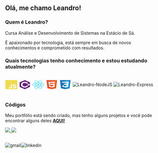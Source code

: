 ## Olá, me chamo Leandro! ##

### Quem é Leandro?

<p>Cursa Análise e Desenvolvimento de Sistemas na Estácio de Sá.</p> 
<p>É apaixonado por tecnologia, está sempre em busca de novos conhecimentos e comprometido com resultados.
</p>







### Quais tecnologias tenho conhecimento e estou estudando atualmente?
<div display="block"><br>


<img align="center" alt="Leandro-Js" height="30" width="40" src="https://raw.githubusercontent.com/devicons/devicon/master/icons/javascript/javascript-plain.svg">

<img align="center" alt="Leandro-CSharp" height="30" width="40" src="https://raw.githubusercontent.com/devicons/devicon/master/icons/csharp/csharp-plain.svg">

<img align="center" alt="Leandro-React" height="30" width="40" src="https://raw.githubusercontent.com/devicons/devicon/master/icons/react/react-original.svg">

<img align="center" alt="Leandro-HTML" height="30" width="40" src="https://raw.githubusercontent.com/devicons/devicon/master/icons/html5/html5-original.svg">

<img align="center" alt="Leandro-CSS" height="30" width="40" src="https://raw.githubusercontent.com/devicons/devicon/master/icons/css3/css3-original.svg">

<img align="center" alt="Leandro-NodeJS" height="30" width="40" src="https://cdn.jsdelivr.net/gh/devicons/devicon/icons/nodejs/nodejs-plain.svg">

<img align="center" alt="Leandro-Express"  src='https://img.shields.io/badge/Express.js-404D59?style=for-the-badge'  />

</div>


<br>






### Códigos
<p>Meu portfólio está sendo criado, mas tenho alguns projetos e você pode encontrar alguns deles <a href="https://github.com/uleandrosobrals?tab=repositories"><strong>AQUI!</strong></a> </p>

<div align="left">

<a href="https://github.com/uleandrosobrals">

<img height="180em" src="https://github-readme-stats.vercel.app/api?username=uleandrosobrals&show_icons=true&theme=dracula&include_all_commits=true&count_private=true"/>

<img height="180em" src="https://github-readme-stats.vercel.app/api/top-langs/?username=uleandrosobrals&layout=compact&langs_count=7&theme=dracula"/>

</div>




##



<div>
<a href='mailto:leosobral.dev@gmail.com?subject=Oi%20Leandro'>
	<img align="left" src='https://img.shields.io/badge/Gmail-D14836?style=for-the-badge&logo=gmail&logoColor=white' alt='gmail' />
</a>
<a href='https://www.linkedin.com/in/ulss/'>
	<img align="left" src='https://img.shields.io/badge/LinkedIn-0077B5?style=for-the-badge&logo=linkedin&logoColor=white' alt='linkedin' />
</a>
</div>
